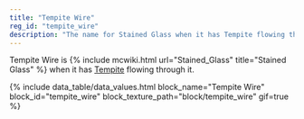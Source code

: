 ```yaml
---
title: "Tempite Wire"
reg_id: "tempite_wire"
description: "The name for Stained Glass when it has Tempite flowing through it"
---
```


Tempite Wire is {% include mcwiki.html url="Stained_Glass" title="Stained Glass" %} when it has [Tempite](Tempite) flowing through it.

<!-- Data Values -->
<!-- ID -->
{% include data_table/data_values.html block_name="Tempite Wire" block_id="tempite_wire" block_texture_path="block/tempite_wire" gif=true %}
